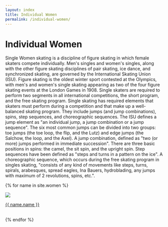 ```yaml
---
layout: index
title: Individual Women
permalink: /individual-women/
---
```


<h1> Individual Women </h1>
<p class="para">Single Women skating is a discipline of figure skating in which female skaters compete individually. Men's singles and women's singles, along with the other figure skating disciplines of pair skating, ice dance, and synchronized skating, are governed by the International Skating Union (ISU). Figure skating is the oldest winter sport contested at the Olympics, with men's and women's single skating appearing as two of the four figure skating events at the London Games in 1908.
Single skaters are required to perform two segments in all international competitions, the short program, and the free skating program.
Single skating has required elements that skaters must perform during a competition and that make up a well-balanced skating program. They include jumps (and jump combinations), spins, step sequences, and choreographic sequences. The ISU defines a jump element as "an individual jump, a jump combination or a jump sequence". The six most common jumps can be divided into two groups: toe jumps (the toe loop, the flip, and the Lutz) and edge jumps (the Salchow, the loop, and the Axel). A jump combination, defined as "two (or more) jumps performed in immediate succession". There are three basic positions in spins: the camel, the sit spin, and the upright spin. Step sequences have been defined as "steps and turns in a pattern on the ice". A choreographic sequence, which occurs during the free skating program in singles skating, "consists of any kind of movements like steps, turns, spirals, arabesques, spread eagles, Ina Bauers, hydroblading, any jumps with maximum of 2 revolutions, spins, etc.".
</p>

<div class="line2"></div>
    
<div class="gallary">  

{% for name in site.women %}
          <div class="card">
            <a href = "{{ name.url | relative_url }}"><img src="{{ name.img-url }}"></a>
            <p class="card-name"><a href = "{{ name.url | relative_url }}">{{ name.name }}</a></p>
          </div>    
{% endfor %}
</div>  

